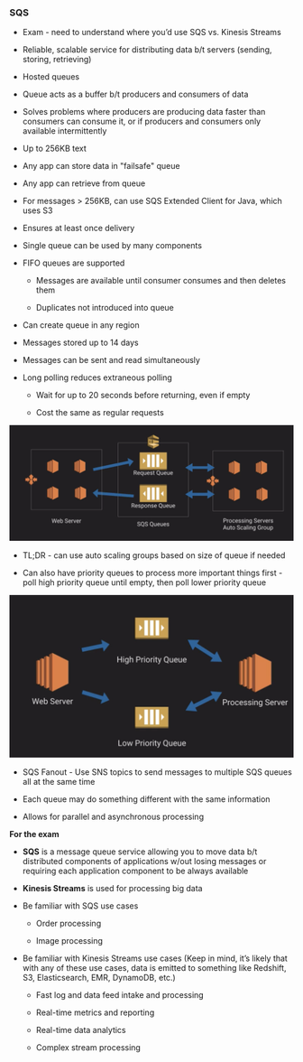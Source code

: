 ### SQS

* Exam - need to understand where you’d use SQS vs. Kinesis Streams

* Reliable, scalable service for distributing data b/t servers (sending, storing, retrieving)

* Hosted queues

* Queue acts as a buffer b/t producers and consumers of data

* Solves problems where producers are producing data faster than consumers can consume it, or if producers and consumers only available intermittently

* Up to 256KB text

* Any app can store data in "failsafe" queue

* Any app can retrieve from queue

* For messages > 256KB, can use SQS Extended Client for Java, which uses S3

* Ensures at least once delivery

* Single queue can be used by many components

* FIFO queues are supported

    * Messages are available until consumer consumes and then deletes them

    * Duplicates not introduced into queue

* Can create queue in any region

* Messages stored up to 14 days

* Messages can be sent and read simultaneously

* Long polling reduces extraneous polling

    * Wait for up to 20 seconds before returning, even if empty

    * Cost the same as regular requests

![image_0.png](../images/sqs0.png)

* TL;DR - can use auto scaling groups based on size of queue if needed

* Can also have priority queues to process more important things first - poll high priority queue until empty, then poll lower priority queue

![image_01.png](../images/sqs1.png)

* SQS Fanout - Use SNS topics to send messages to multiple SQS queues all at the same time

* Each queue may do something different with the same information

* Allows for parallel and asynchronous processing

**For the exam**

* **SQS** is a message queue service allowing you to move data b/t distributed components of applications w/out losing messages or requiring each application component to be always available

* **Kinesis Streams** is used for processing big data

* Be familiar with SQS use cases

    * Order processing

    * Image processing

* Be familiar with Kinesis Streams use cases (Keep in mind, it’s likely that with any of these use cases, data is emitted to something like Redshift, S3, Elasticsearch, EMR, DynamoDB, etc.)

    * Fast log and data feed intake and processing

    * Real-time metrics and reporting

    * Real-time data analytics

    * Complex stream processing

